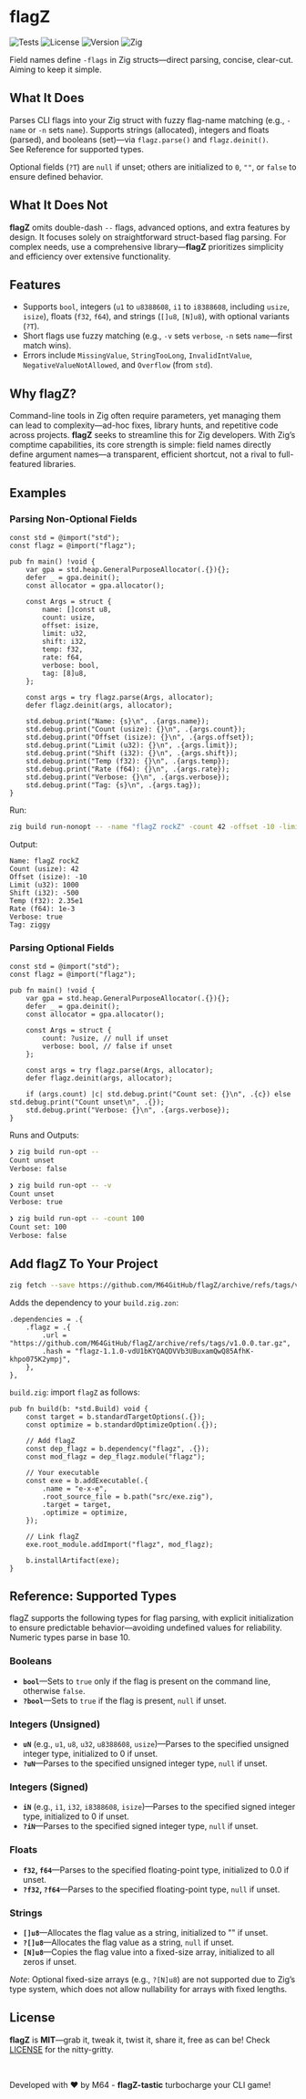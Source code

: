 # flagZ

![Tests](https://github.com/M64GitHub/flagZ/actions/workflows/test.yml/badge.svg)
![License](https://img.shields.io/badge/license-MIT-brightgreen?style=flat)
![Version](https://img.shields.io/badge/version-1.0.0-8a2be2?style=flat)
![Zig](https://img.shields.io/badge/Zig-0.14.0-orange?style=flat)

Field names define `-flags` in Zig structs—direct parsing, concise, clear-cut. Aiming to keep it simple.

## What It Does

Parses CLI flags into your Zig struct with fuzzy flag-name matching (e.g., `-name` or `-n` sets `name`). Supports strings (allocated), integers and floats (parsed), and booleans (set)—via `flagz.parse()` and `flagz.deinit()`.  
See Reference for supported types.

Optional fields (`?T`) are `null` if unset; others are initialized to `0`, `""`, or `false` to ensure defined behavior.

## What It Does Not

**flagZ** omits double-dash `--` flags, advanced options, and extra features by design. It focuses solely on straightforward struct-based flag parsing. For complex needs, use a comprehensive library—**flagZ** prioritizes simplicity and efficiency over extensive functionality.

## Features
- Supports `bool`, integers (`u1` to `u8388608`, `i1` to `i8388608`, including `usize`, `isize`), floats (`f32`, `f64`), and strings (`[]u8`, `[N]u8`), with optional variants (`?T`).
- Short flags use fuzzy matching (e.g., `-v` sets `verbose`, `-n` sets `name`—first match wins).
- Errors include `MissingValue`, `StringTooLong`, `InvalidIntValue`, `NegativeValueNotAllowed`, and `Overflow` (from `std`).

## Why flagZ?

Command-line tools in Zig often require parameters, yet managing them can lead to complexity—ad-hoc fixes, library hunts, and repetitive code across projects. **flagZ** seeks to streamline this for Zig developers. With Zig’s comptime capabilities, its core strength is simple: field names directly define argument names—a transparent, efficient shortcut, not a rival to full-featured libraries.


## Examples

### Parsing Non-Optional Fields

```zig
const std = @import("std");
const flagz = @import("flagz");

pub fn main() !void {
    var gpa = std.heap.GeneralPurposeAllocator(.{}){};
    defer _ = gpa.deinit();
    const allocator = gpa.allocator();

    const Args = struct {
        name: []const u8,
        count: usize,
        offset: isize,
        limit: u32,
        shift: i32,
        temp: f32,
        rate: f64,
        verbose: bool,
        tag: [8]u8,
    };

    const args = try flagz.parse(Args, allocator);
    defer flagz.deinit(args, allocator);

    std.debug.print("Name: {s}\n", .{args.name});
    std.debug.print("Count (usize): {}\n", .{args.count});
    std.debug.print("Offset (isize): {}\n", .{args.offset});
    std.debug.print("Limit (u32): {}\n", .{args.limit});
    std.debug.print("Shift (i32): {}\n", .{args.shift});
    std.debug.print("Temp (f32): {}\n", .{args.temp});
    std.debug.print("Rate (f64): {}\n", .{args.rate});
    std.debug.print("Verbose: {}\n", .{args.verbose});
    std.debug.print("Tag: {s}\n", .{args.tag});
}
```

Run:
```bash
zig build run-nonopt -- -name "flagZ rockZ" -count 42 -offset -10 -limit 1000 -shift -500 -temp 23.5 -rate 0.001 -verbose -tag ziggy
```
Output:
```
Name: flagZ rockZ
Count (usize): 42
Offset (isize): -10
Limit (u32): 1000
Shift (i32): -500
Temp (f32): 2.35e1
Rate (f64): 1e-3
Verbose: true
Tag: ziggy
```

### Parsing Optional Fields

```zig
const std = @import("std");
const flagz = @import("flagz");

pub fn main() !void {
    var gpa = std.heap.GeneralPurposeAllocator(.{}){};
    defer _ = gpa.deinit();
    const allocator = gpa.allocator();

    const Args = struct {
        count: ?usize, // null if unset
        verbose: bool, // false if unset
    };

    const args = try flagz.parse(Args, allocator);
    defer flagz.deinit(args, allocator);
    
    if (args.count) |c| std.debug.print("Count set: {}\n", .{c}) else std.debug.print("Count unset\n", .{});
    std.debug.print("Verbose: {}\n", .{args.verbose});
}
```
Runs and Outputs:
```bash
❯ zig build run-opt -- 
Count unset
Verbose: false

❯ zig build run-opt -- -v
Count unset
Verbose: true

❯ zig build run-opt -- -count 100
Count set: 100
Verbose: false
```

## Add flagZ To Your Project
```sh
zig fetch --save https://github.com/M64GitHub/flagZ/archive/refs/tags/v1.1.0.tar.gz
```
Adds the dependency to your `build.zig.zon`:
```zig
.dependencies = .{
    .flagz = .{
        .url = "https://github.com/M64GitHub/flagZ/archive/refs/tags/v1.0.0.tar.gz",
        .hash = "flagz-1.1.0-vdU1bKYQAQDVVb3UBuxamQwQ85AfhK-khpo075K2ympj",
    },
},
```

`build.zig`: import `flagZ` as follows:
```zig
pub fn build(b: *std.Build) void {
    const target = b.standardTargetOptions(.{});
    const optimize = b.standardOptimizeOption(.{});

    // Add flagZ
    const dep_flagz = b.dependency("flagz", .{}); 
    const mod_flagz = dep_flagz.module("flagz");  

    // Your executable
    const exe = b.addExecutable(.{
        .name = "e-x-e",
        .root_source_file = b.path("src/exe.zig"),
        .target = target,
        .optimize = optimize,
    });

    // Link flagZ
    exe.root_module.addImport("flagz", mod_flagz); 

    b.installArtifact(exe);
}
```

## Reference: Supported Types

flagZ supports the following types for flag parsing, with explicit initialization to ensure predictable behavior—avoiding undefined values for reliability. Numeric types parse in base 10.

### Booleans
- **`bool`**—Sets to `true` only if the flag is present on the command line, otherwise `false`.
- **`?bool`**—Sets to `true` if the flag is present, `null` if unset.

### Integers (Unsigned)
- **`uN`** (e.g., `u1`, `u8`, `u32`, `u8388608`, `usize`)—Parses to the specified unsigned integer type, initialized to 0 if unset.
- **`?uN`**—Parses to the specified unsigned integer type, `null` if unset.

### Integers (Signed)
- **`iN`** (e.g., `i1`, `i32`, `i8388608`, `isize`)—Parses to the specified signed integer type, initialized to 0 if unset.
- **`?iN`**—Parses to the specified signed integer type, `null` if unset.

### Floats
- **`f32`, `f64`**—Parses to the specified floating-point type, initialized to 0.0 if unset.
- **`?f32`, `?f64`**—Parses to the specified floating-point type, `null` if unset.

### Strings
- **`[]u8`**—Allocates the flag value as a string, initialized to "" if unset.
- **`?[]u8`**—Allocates the flag value as a string, `null` if unset.
- **`[N]u8`**—Copies the flag value into a fixed-size array, initialized to all zeros if unset.

*Note*: Optional fixed-size arrays (e.g., `?[N]u8`) are not supported due to Zig’s type system, which does not allow nullability for arrays with fixed lengths.

## License

**flagZ** is **MIT**—grab it, tweak it, twist it, share it, free as can be! Check [LICENSE](LICENSE) for the nitty-gritty.  

<br>

Developed with ❤️ by M64 - **flagZ-tastic** turbocharge your CLI game!


